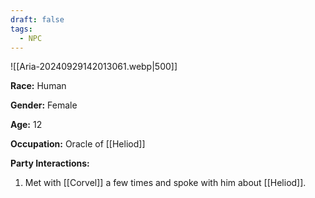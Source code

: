 ```yaml
---
draft: false
tags:
  - NPC
---
```

![[Aria-20240929142013061.webp|500]]

**Race:** Human

**Gender:** Female

**Age:** 12

**Occupation:** Oracle of [[Heliod]]

**Party Interactions:** 

1. Met with [[Corvel]] a few times and spoke with him about [[Heliod]].